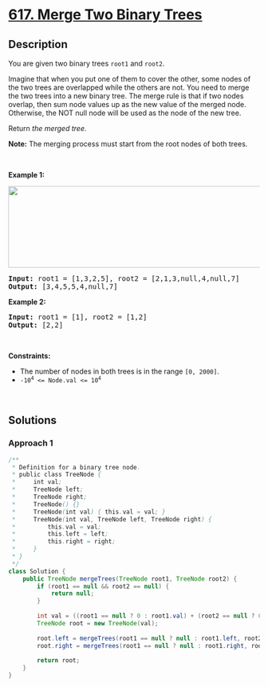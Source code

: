 # [617. Merge Two Binary Trees](https://leetcode.com/problems/merge-two-binary-trees)

## Description

<p>You are given two binary trees <code>root1</code> and <code>root2</code>.</p>

<p>Imagine that when you put one of them to cover the other, some nodes of the two trees are overlapped while the others are not. You need to merge the two trees into a new binary tree. The merge rule is that if two nodes overlap, then sum node values up as the new value of the merged node. Otherwise, the NOT null node will be used as the node of the new tree.</p>

<p>Return <em>the merged tree</em>.</p>

<p><strong>Note:</strong> The merging process must start from the root nodes of both trees.</p>
<p>&nbsp;</p>

<p><strong class="example">Example 1:</strong></p>
<img alt="" src="https://fastly.jsdelivr.net/gh/doocs/leetcode@main/solution/0600-0699/0617.Merge%20Two%20Binary%20Trees/images/merge.jpg" style="width: 600px; height: 163px;" />
<pre>
<strong>Input:</strong> root1 = [1,3,2,5], root2 = [2,1,3,null,4,null,7]
<strong>Output:</strong> [3,4,5,5,4,null,7]
</pre>

<p><strong class="example">Example 2:</strong></p>
<pre>
<strong>Input:</strong> root1 = [1], root2 = [1,2]
<strong>Output:</strong> [2,2]
</pre>
<p>&nbsp;</p>

<p><strong>Constraints:</strong></p>
<ul>
    <li>The number of nodes in both trees is in the range <code>[0, 2000]</code>.</li>
    <li><code>-10<sup>4</sup> &lt;= Node.val &lt;= 10<sup>4</sup></code></li>
</ul>
<p>&nbsp;</p>

## Solutions

### **Approach 1**

```java
/**
 * Definition for a binary tree node.
 * public class TreeNode {
 *     int val;
 *     TreeNode left;
 *     TreeNode right;
 *     TreeNode() {}
 *     TreeNode(int val) { this.val = val; }
 *     TreeNode(int val, TreeNode left, TreeNode right) {
 *         this.val = val;
 *         this.left = left;
 *         this.right = right;
 *     }
 * }
 */
class Solution {
    public TreeNode mergeTrees(TreeNode root1, TreeNode root2) {
        if (root1 == null && root2 == null) {
            return null;
        }
        
        int val = ((root1 == null ? 0 : root1.val) + (root2 == null ? 0 : root2.val));
        TreeNode root = new TreeNode(val);
        
        root.left = mergeTrees(root1 == null ? null : root1.left, root2 == null ? null : root2.left);
        root.right = mergeTrees(root1 == null ? null : root1.right, root2 == null ? null : root2.right);
        
        return root;
    }
}
```

<!-- tabs:end -->